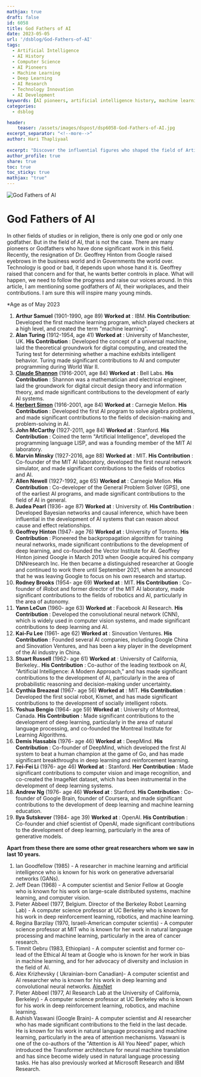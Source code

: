 ```yaml
---
mathjax: true
draft: false
id: 6058
title: God Fathers of AI 
date: 2023-05-05
url: '/dsblog/God-Fathers-of-AI'
tags:
  - Artificial Intelligence
  - AI History
  - Computer Science
  - AI Pioneers
  - Machine Learning
  - Deep Learning
  - AI Research
  - Technology Innovation
  - AI Development
keywords: [AI pioneers, artificial intelligence history, machine learning pioneers, AI researchers, computer science leaders, deep learning experts, AI innovation, technology pioneers, AI development history]
categories:
  - dsblog

header:
    teaser: /assets/images/dspost/dsp6058-God-Fathers-of-AI.jpg
excerpt_separator: "<!--more-->"   
author: Hari Thapliyaal   
 
excerpt: "Discover the influential figures who shaped the field of Artificial Intelligence. From early pioneers to modern innovators, learn about the key contributions of AI's founding fathers and their lasting impact on the development of machine learning, neural networks, and artificial intelligence technologies."
author_profile: true   
share: true   
toc: true   
toc_sticky: true 
mathjax: "true"
---
```


![God Fathers of AI](/assets/images/dspost/dsp6058-God-Fathers-of-AI.jpg)   
   
# God Fathers of AI   
   
In other fields of studies or in religion, there is only one god or only one godfather. But in the field of AI, that is not the case. There are many pioneers or Godfathers who have done significant work in this field. Recently, the resignation of Dr. Geoffrey Hinton from Google raised eyebrows in the business world and in Governments the world over. Technology is good or bad, it depends upon whose hand it is. Geoffrey raised that concern and for that, he wants better controls in place. What will happen, we need to follow the progress and raise our voices around. In this article, I am mentioning some godfathers of AI, their workplaces, and their contributions. I am sure this will inspire many young minds.


*Age as of May 2023

1. **Arthur Samuel** (1901-1990, age 89)  **Worked at** : IBM. **His Contribution**: Developed the first machine learning program, which played checkers at a high level, and created the term "machine learning".
1.  **Alan Turing** (1912-1954, age 41)  **Worked at** : University of Manchester, UK. **His Contribution** : Developed the concept of a universal machine, laid the theoretical groundwork for digital computing, and created the Turing test for determining whether a machine exhibits intelligent behavior. Turing made significant contributions to AI and computer programming during World War II.
1. **[Claude Shannon](https://en.wikipedia.org/wiki/Claude_Shannon)** (1916-2001, age 84)  **Worked at** : Bell Labs. **His Contribution** : Shannon was a mathematician and electrical engineer, laid the groundwork for digital circuit design theory and information theory, and made significant contributions to the development of early AI systems.
1. **[Herbert Simon](https://en.wikipedia.org/wiki/Herbert_A._Simon)** (1916-2001, age 84)  **Worked at** : Carnegie Mellon. **His Contribution** : Developed the first AI program to solve algebra problems, and made significant contributions to the fields of decision-making and problem-solving in AI.
1. **John McCarthy** (1927-2011, age 84)  **Worked at** : Stanford. **His Contribution** : Coined the term "Artificial Intelligence", developed the programming language LISP, and was a founding member of the MIT AI laboratory.
1. **Marvin Minsky** (1927-2016,  age 88)  **Worked at** : MIT. **His Contribution** : Co-founder of the MIT AI laboratory, developed the first neural network simulator, and made significant contributions to the fields of robotics and AI.
1. **Allen Newell** (1927-1992,  age 65)  **Worked at** : Carnegie Mellon. **His Contribution** : Co-developer of the General Problem Solver (GPS), one of the earliest AI programs, and made significant contributions to the field of AI in general.
1. **Judea Pearl** (1936- age 87)  **Worked at** : University of. **His Contribution** : Developed Bayesian networks and causal inference, which have been influential in the development of AI systems that can reason about cause and effect relationships.
1. **Geoffrey Hinton** (1947- age 76)  **Worked at** : University of Toronto. **His Contribution** : Pioneered the backpropagation algorithm for training neural networks, made significant contributions to the development of deep learning, and co-founded the Vector Institute for AI. Geoffrey Hinton joined Google in March 2013 when Google acquired his company DNNresearch Inc. He then became a distinguished researcher at Google and continued to work there until September 2021, when he announced that he was leaving Google to focus on his own research and startup.
1. **Rodney Brooks** (1954- age 69)  **Worked at** : MIT. **His Contribution** : Co-founder of iRobot and former director of the MIT AI laboratory, made significant contributions to the fields of robotics and AI, particularly in the area of autonomy.
1. **Yann LeCun** (1960- age 63)  **Worked at** : Facebook AI Research. **His Contribution** : Developed the convolutional neural network (CNN), which is widely used in computer vision systems, and made significant contributions to deep learning and AI.
1. **Kai-Fu Lee** (1961- age 62)  **Worked at** : Sinovation Ventures. **His Contribution** : Founded several AI companies, including Google China and Sinovation Ventures, and has been a key player in the development of the AI industry in China.
1. **Stuart Russell** (1962- age 61)  **Worked at** : University of California, Berkeley.. **His Contribution** : Co-author of the leading textbook on AI, "Artificial Intelligence: A Modern Approach," and has made significant contributions to the development of AI, particularly in the area of probabilistic reasoning and decision-making under uncertainty.
1. **Cynthia Breazeal** (1967- age 56)  **Worked at** : MIT. **His Contribution** : Developed the first social robot, Kismet, and has made significant contributions to the development of socially intelligent robots.
1. **Yoshua Bengio** (1964- age 59)  **Worked at** : University of Montreal, Canada. **His Contribution** : Made significant contributions to the development of deep learning, particularly in the area of natural language processing, and co-founded the Montreal Institute for Learning Algorithms.
1. **Demis Hassabis** (1976- age 46)  **Worked at** : DeepMind. **His Contribution** : Co-founder of DeepMind, which developed the first AI system to beat a human champion at the game of Go, and has made significant breakthroughs in deep learning  and reinforcement learning.
1. **Fei-Fei Li** (1976- age 46)  **Worked at** : Stanford. **Her Contribution** : Made significant contributions to computer vision and image recognition, and co-created the ImageNet dataset, which has been instrumental in the development of deep learning systems.
1. **Andrew Ng** (1976- age 46)  **Worked at** : Stanford. **His Contribution** : Co-founder of Google Brain, founder of Coursera, and made significant contributions to the development of deep learning and machine learning education.
1. **Ilya Sutskever** (1984- age 39)  **Worked at** : OpenAI. **His Contribution** : Co-founder and chief scientist of OpenAI, made significant contributions to the development of deep learning, particularly in the area of generative models.

**Apart from these there are some other great researchers whom we saw in last 10 years.**

1. Ian Goodfellow (1985) - A researcher in machine learning and artificial intelligence who is known for his work on generative adversarial networks (GANs).
1. Jeff Dean (1968) - A computer scientist and Senior Fellow at Google who is known for his work on large-scale distributed systems, machine learning, and computer vision.
1. Pieter Abbeel (1977, Belgium. Director of the Berkeley Robot Learning Lab) - A computer science professor at UC Berkeley who is known for his work in deep reinforcement learning, robotics, and machine learning.
1. Regina Barzilay (1970,  Israeli-American computer scientis) - A computer science professor at MIT who is known for her work in natural language processing and machine learning, particularly in the area of cancer research.
1. Timnit Gebru (1983, Ethiopian) - A computer scientist and former co-lead of the Ethical AI team at Google who is known for her work in bias in machine learning, and for her advocacy of diversity and inclusion in the field of AI.
1. Alex Krizhevsky ( Ukrainian-born Canadian)- A computer scientist and AI researcher who is known for his work in deep learning and convolutional neural networks. [AlexNet](https://en.wikipedia.org/wiki/AlexNet)
1. Pieter Abbeel (1977, AI Research Lab at the University of California, Berkeley) - A computer science professor at UC Berkeley who is known for his work in deep reinforcement learning, robotics, and machine learning.
1. Ashish Vaswani (Google Brain)- A computer scientist and AI researcher who has made significant contributions to the field in the last decade. He is known for his work in natural language processing and machine learning, particularly in the area of attention mechanisms. Vaswani is one of the co-authors of the "Attention is All You Need" paper, which introduced the Transformer architecture for neural machine translation and has since become widely used in natural language processing tasks. He has also previously worked at Microsoft Research and IBM Research.
